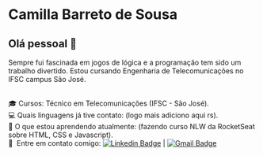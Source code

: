 # Camilla Barreto de Sousa

## Olá pessoal 👋
Sempre fui fascinada em jogos de lógica e a programação tem sido um trabalho divertido.
Estou cursando Engenharia de Telecomunicações no IFSC campus São José.

 <br/> :mortar_board: Cursos: Técnico em Telecomunicações (IFSC - São José).
 <br/> :computer: Quais linguagens já tive contato: (logo mais adiciono aqui rs).
 <br/> :blue_book: O que estou aprendendo atualmente: (fazendo curso NLW da RocketSeat sobre HTML, CSS e Javascript).
 <br/> :email: &nbsp;Entre em contato comigo: [![Linkedin Badge](https://img.shields.io/badge/-CamillaBarreto-blue?style=flat-square&logo=Linkedin&logoColor=white&link=https://www.linkedin.com/in/camilla-barreto-de-sousa-26ab53171/)](https://www.linkedin.com/in/camilla-barreto-de-sousa-26ab53171/ ) 
| 
[![Gmail Badge](https://img.shields.io/badge/-camillabarretodesousa@gmail.com-c14438?style=flat-square&logo=Gmail&logoColor=white&link=mailto:camillabarretodesousa@gmail.com)](mailto:camillabarretodesousa@gmail.com)
